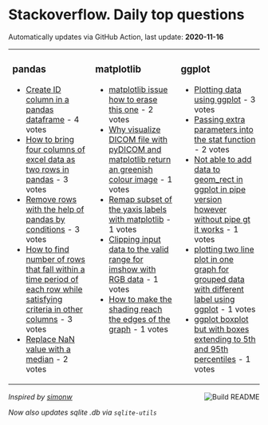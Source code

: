 # Stackoverflow. Daily top questions 

Automatically updates via GitHub Action, last update: **<!-- date starts -->2020-11-16<!-- date ends -->**


<table><tr><td valign="top" width="33%">

### pandas
<!-- pandas starts -->
* [Create ID column in a pandas dataframe](https://stackoverflow.com/questions/64865618/create-id-column-in-a-pandas-dataframe) - 4 votes
* [How to bring four columns of excel data as two rows in pandas](https://stackoverflow.com/questions/64853468/how-to-bring-four-columns-of-excel-data-as-two-rows-in-pandas) - 3 votes
* [Remove rows with the help of pandas by conditions](https://stackoverflow.com/questions/64864049/remove-rows-with-the-help-of-pandas-by-conditions) - 3 votes
* [How to find number of rows that fall within a time period of each row while satisfying criteria in other columns](https://stackoverflow.com/questions/64858076/how-to-find-number-of-rows-that-fall-within-a-time-period-of-each-row-while-sat) - 3 votes
* [Replace NaN value with a median](https://stackoverflow.com/questions/64859946/replace-nan-value-with-a-median) - 2 votes
<!-- pandas ends -->
</td><td valign="top" width="34%">


### matplotlib
<!-- matplotlib starts -->
* [matplotlib issue how to erase this one](https://stackoverflow.com/questions/64853183/matplotlib-issue-how-to-erase-this-one) - 2 votes
* [Why visualize DICOM file with pyDICOM and matplotlib return an greenish colour image](https://stackoverflow.com/questions/64851908/why-visualize-dicom-file-with-pydicom-and-matplotlib-return-an-greenish-colour-i) - 1 votes
* [Remap subset of the yaxis labels with matplotlib](https://stackoverflow.com/questions/64851978/remap-subset-of-the-y-axis-labels-with-matplotlib) - 1 votes
* [Clipping input data to the valid range for imshow with RGB data](https://stackoverflow.com/questions/64865796/clipping-input-data-to-the-valid-range-for-imshow-with-rgb-data) - 1 votes
* [How to make the shading reach the edges of the graph](https://stackoverflow.com/questions/64865778/how-to-make-the-shading-reach-the-edges-of-the-graph) - 1 votes
<!-- matplotlib ends -->
</td><td valign="top" width="34%">


### ggplot
<!-- ggplot2 starts -->
* [Plotting data using ggplot](https://stackoverflow.com/questions/64863493/plotting-data-using-ggplot) - 3 votes
* [Passing extra parameters into the stat function](https://stackoverflow.com/questions/64851123/passing-extra-parameters-into-the-stat-function) - 2 votes
* [Not able to add data to geom_rect in ggplot in pipe version however without pipe gt it works](https://stackoverflow.com/questions/64853329/not-able-to-add-data-to-geom-rect-in-ggplot-in-pipe-version-however-without-pip) - 1 votes
* [plotting two line plot in one graph for grouped data with different label using ggplot](https://stackoverflow.com/questions/64851236/plotting-two-line-plot-in-one-graph-for-grouped-data-with-different-label-using) - 1 votes
* [ggplot boxplot but with boxes extending to 5th and 95th percentiles](https://stackoverflow.com/questions/64860151/ggplot-boxplot-but-with-boxes-extending-to-5th-and-95th-percentiles) - 1 votes
<!-- ggplot2 ends -->
</td></tr></table>

<a href="https://github.com/hp0404/hp0404/actions"><img src="https://github.com/hp0404/hp0404/workflows/Build%20README/badge.svg" align="right" alt="Build README"></a> <p>*Inspired by  [simonw](https://github.com/simonw/simonw)*</p> <p> *Now also updates sqlite .db via `sqlite-utils`* </p>
